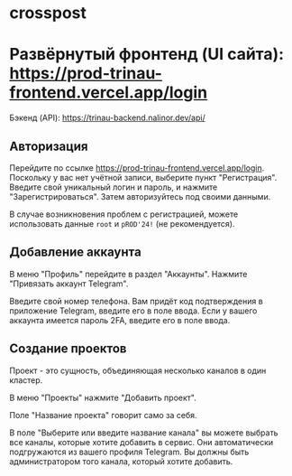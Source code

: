 # crosspost

# Развёрнутый фронтенд (UI сайта): https://prod-trinau-frontend.vercel.app/login

Бэкенд (API): https://trinau-backend.nalinor.dev/api/

## Авторизация
Перейдите по ссылке https://prod-trinau-frontend.vercel.app/login.
Поскольку у вас нет учётной записи, выберите пункт "Регистрация".
Введите свой уникальный логин и пароль, и нажмите "Зарегистрироваться".
Затем авторизуйтесь под своими данными.

В случае возникновения проблем с регистрацией, можете использовать данные `root` и `pROD'24!` (не рекомендуется).

## Добавление аккаунта

В меню "Профиль" перейдите в раздел "Аккаунты".
Нажмите "Привязать аккаунт Telegram".

Введите свой номер телефона. Вам придёт код подтверждения в приложение Telegram, введите его в поле ввода.
Если у вашего аккаунта имеется пароль 2FA, введите его в поле ввода.

## Создание проектов

Проект - это сущность, объединяющая несколько каналов в один кластер.

В меню "Проекты" нажмите "Добавить проект".

Поле "Название проекта" говорит само за себя.

В поле "Выберите или введите название канала" вы можете выбрать все каналы, которые хотите добавить в сервис.
Они автоматически подгружаются из вашего профиля Telegram. Вы должны быть администратором того канала, который хотите добавить.
